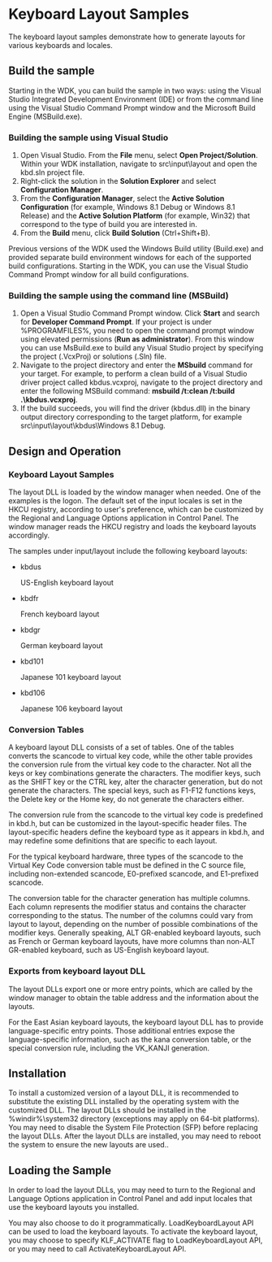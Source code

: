 <!---
    name: Keyboard Layout Samples
    platform: Application
    language: cpp
    category: HID
    description: Demonstrates how to generate layouts for various keyboards and locales.
    samplefwlink: https://aka.ms/rapjms
--->


Keyboard Layout Samples
=======================

The keyboard layout samples demonstrate how to generate layouts for various keyboards and locales.

Build the sample
----------------

Starting in the WDK, you can build the sample in two ways: using the Visual Studio Integrated Development Environment (IDE) or from the command line using the Visual Studio Command Prompt window and the Microsoft Build Engine (MSBuild.exe).

### Building the sample using Visual Studio

1.  Open Visual Studio. From the **File** menu, select **Open Project/Solution**. Within your WDK installation, navigate to src\\input\\layout and open the kbd.sln project file.
2.  Right-click the solution in the **Solution Explorer** and select **Configuration Manager**.
3.  From the **Configuration Manager**, select the **Active Solution Configuration** (for example, Windows 8.1 Debug or Windows 8.1 Release) and the **Active Solution Platform** (for example, Win32) that correspond to the type of build you are interested in.
4.  From the **Build** menu, click **Build Solution** (Ctrl+Shift+B).

Previous versions of the WDK used the Windows Build utility (Build.exe) and provided separate build environment windows for each of the supported build configurations. Starting in the WDK, you can use the Visual Studio Command Prompt window for all build configurations.

### Building the sample using the command line (MSBuild)

1.  Open a Visual Studio Command Prompt window. Click **Start** and search for **Developer Command Prompt**. If your project is under %PROGRAMFILES%, you need to open the command prompt window using elevated permissions (**Run as administrator**). From this window you can use MsBuild.exe to build any Visual Studio project by specifying the project (.VcxProj) or solutions (.Sln) file.
2.  Navigate to the project directory and enter the **MSbuild** command for your target. For example, to perform a clean build of a Visual Studio driver project called kbdus.vcxproj, navigate to the project directory and enter the following MSBuild command: **msbuild /t:clean /t:build .\\kbdus.vcxproj**.
3.  If the build succeeds, you will find the driver (kbdus.dll) in the binary output directory corresponding to the target platform, for example src\\input\\layout\\kbdus\\Windows 8.1 Debug.

Design and Operation
--------------------

### Keyboard Layout Samples

The layout DLL is loaded by the window manager when needed. One of the examples is the logon. The default set of the input locales is set in the HKCU registry, according to user's preference, which can be customized by the Regional and Language Options application in Control Panel. The window manager reads the HKCU registry and loads the keyboard layouts accordingly.

The samples under input/layout include the following keyboard layouts:

-   kbdus

    US-English keyboard layout

-   kbdfr

    French keyboard layout

-   kbdgr

    German keyboard layout

-   kbd101

    Japanese 101 keyboard layout

-   kbd106

    Japanese 106 keyboard layout

### Conversion Tables

A keyboard layout DLL consists of a set of tables. One of the tables converts the scancode to virtual key code, while the other table provides the conversion rule from the virtual key code to the character. Not all the keys or key combinations generate the characters. The modifier keys, such as the SHIFT key or the CTRL key, alter the character generation, but do not generate the characters. The special keys, such as F1-F12 functions keys, the Delete key or the Home key, do not generate the characters either.

The conversion rule from the scancode to the virtual key code is predefined in kbd.h, but can be customized in the layout-specific header files. The layout-specific headers define the keyboard type as it appears in kbd.h, and may redefine some definitions that are specific to each layout.

For the typical keyboard hardware, three types of the scancode to the Virtual Key Code conversion table must be defined in the C source file, including non-extended scancode, E0-prefixed scancode, and E1-prefixed scancode.

The conversion table for the character generation has multiple columns. Each column represents the modifier status and contains the character corresponding to the status. The number of the columns could vary from layout to layout, depending on the number of possible combinations of the modifier keys. Generally speaking, ALT GR-enabled keyboard layouts, such as French or German keyboard layouts, have more columns than non-ALT GR-enabled keyboard, such as US-English keyboard layout.

### Exports from keyboard layout DLL

The layout DLLs export one or more entry points, which are called by the window manager to obtain the table address and the information about the layouts.

For the East Asian keyboard layouts, the keyboard layout DLL has to provide language-specific entry points. Those additional entries expose the language-specific information, such as the kana conversion table, or the special conversion rule, including the VK\_KANJI generation.

Installation
------------

To install a customized version of a layout DLL, it is recommended to substitute the existing DLL installed by the operating system with the customized DLL. The layout DLLs should be installed in the %windir%\\system32 directory (exceptions may apply on 64-bit platforms). You may need to disable the System File Protection (SFP) before replacing the layout DLLs. After the layout DLLs are installed, you may need to reboot the system to ensure the new layouts are used..

Loading the Sample
------------------

In order to load the layout DLLs, you may need to turn to the Regional and Language Options application in Control Panel and add input locales that use the keyboard layouts you installed.

You may also choose to do it programmatically. LoadKeyboardLayout API can be used to load the keyboard layouts. To activate the keyboard layout, you may choose to specify KLF\_ACTIVATE flag to LoadKeyboardLayout API, or you may need to call ActivateKeyboardLayout API.

